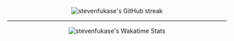<div align="center">
  <img
    align="center"
    src="https://github-readme-streak-stats.herokuapp.com/?user=stevenfukase&theme=highcontrast"
    alt="stevenfukase's GitHub streak"
  />
 </div>
 
  ---
 
 <div align="center">
  <img
    align="center"
    src="https://github-readme-stats.vercel.app/api/wakatime?username=stevenfukase&title_color=fa8000&bg_color=000000&text_color=ffffff&border_color=b6b6b6&langs_count=4"
    alt="stevenfukase's Wakatime Stats"
  />
 </div>
